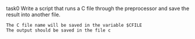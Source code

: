 task0
Write a script that runs a C file through the preprocessor and save the result into another file.

    The C file name will be saved in the variable $CFILE
    The output should be saved in the file c


